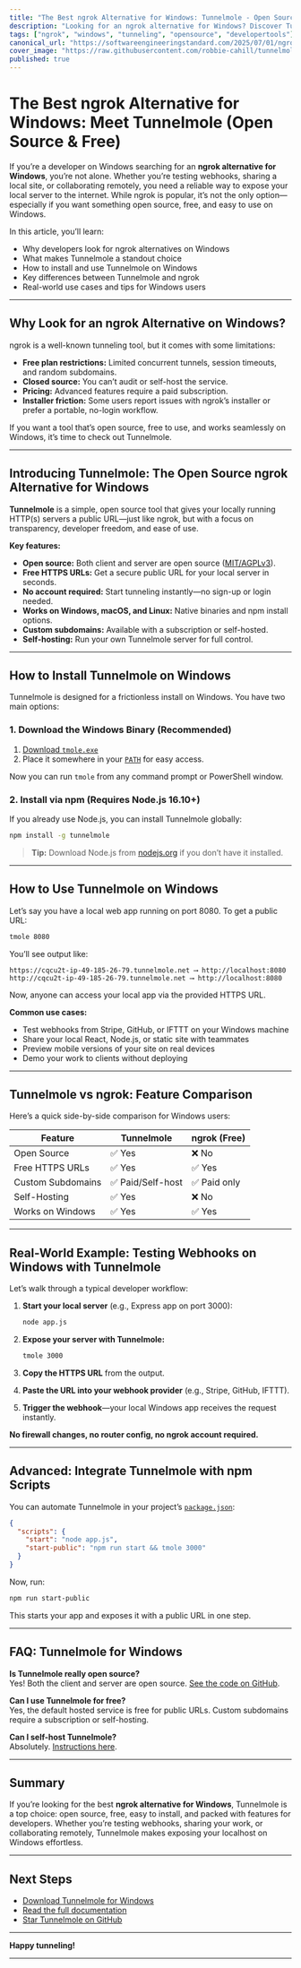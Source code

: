 ```yaml
---
title: "The Best ngrok Alternative for Windows: Tunnelmole - Open Source"
description: "Looking for an ngrok alternative for Windows? Discover Tunnelmole, a free, open source tunneling tool that makes sharing your localhost on Windows fast and easy."
tags: ["ngrok", "windows", "tunneling", "opensource", "developertools"]
canonical_url: "https://softwareengineeringstandard.com/2025/07/01/ngrok-alternative-for-windows/"
cover_image: "https://raw.githubusercontent.com/robbie-cahill/tunnelmole-client/main/docs/img/tunnelmole-demo.gif"
published: true
---
```


# The Best ngrok Alternative for Windows: Meet Tunnelmole (Open Source & Free)

If you’re a developer on Windows searching for an **ngrok alternative for Windows**, you’re not alone. Whether you’re testing webhooks, sharing a local site, or collaborating remotely, you need a reliable way to expose your local server to the internet. While ngrok is popular, it’s not the only option—especially if you want something open source, free, and easy to use on Windows.

In this article, you’ll learn:

- Why developers look for ngrok alternatives on Windows
- What makes Tunnelmole a standout choice
- How to install and use Tunnelmole on Windows
- Key differences between Tunnelmole and ngrok
- Real-world use cases and tips for Windows users

---

## Why Look for an ngrok Alternative on Windows?

ngrok is a well-known tunneling tool, but it comes with some limitations:

- **Free plan restrictions:** Limited concurrent tunnels, session timeouts, and random subdomains.
- **Closed source:** You can’t audit or self-host the service.
- **Pricing:** Advanced features require a paid subscription.
- **Installer friction:** Some users report issues with ngrok’s installer or prefer a portable, no-login workflow.

If you want a tool that’s open source, free to use, and works seamlessly on Windows, it’s time to check out Tunnelmole.

---

## Introducing Tunnelmole: The Open Source ngrok Alternative for Windows

**Tunnelmole** is a simple, open source tool that gives your locally running HTTP(s) servers a public URL—just like ngrok, but with a focus on transparency, developer freedom, and ease of use.

**Key features:**

- **Open source:** Both client and server are open source ([MIT/AGPLv3](https://github.com/robbie-cahill/tunnelmole-client#is-tunnelmole-fully-open-source)).
- **Free HTTPS URLs:** Get a secure public URL for your local server in seconds.
- **No account required:** Start tunneling instantly—no sign-up or login needed.
- **Works on Windows, macOS, and Linux:** Native binaries and npm install options.
- **Custom subdomains:** Available with a subscription or self-hosted.
- **Self-hosting:** Run your own Tunnelmole server for full control.

---

## How to Install Tunnelmole on Windows

Tunnelmole is designed for a frictionless install on Windows. You have two main options:

### 1. Download the Windows Binary (Recommended)

1. [Download `tmole.exe`](https://tunnelmole.com/downloads/tmole.exe)
2. Place it somewhere in your [`PATH`](https://www.wikihow.com/Change-the-PATH-Environment-Variable-on-Windows) for easy access.

Now you can run `tmole` from any command prompt or PowerShell window.

### 2. Install via npm (Requires Node.js 16.10+)

If you already use Node.js, you can install Tunnelmole globally:

```bash
npm install -g tunnelmole
```

> **Tip:** Download Node.js from [nodejs.org](https://nodejs.org/) if you don’t have it installed.

---

## How to Use Tunnelmole on Windows

Let’s say you have a local web app running on port 8080. To get a public URL:

```bash
tmole 8080
```

You’ll see output like:

```
https://cqcu2t-ip-49-185-26-79.tunnelmole.net ⟶ http://localhost:8080
http://cqcu2t-ip-49-185-26-79.tunnelmole.net ⟶ http://localhost:8080
```

Now, anyone can access your local app via the provided HTTPS URL.

**Common use cases:**

- Test webhooks from Stripe, GitHub, or IFTTT on your Windows machine
- Share your local React, Node.js, or static site with teammates
- Preview mobile versions of your site on real devices
- Demo your work to clients without deploying

---

## Tunnelmole vs ngrok: Feature Comparison

Here’s a quick side-by-side comparison for Windows users:

| Feature                | Tunnelmole                | ngrok (Free)           |
|------------------------|---------------------------|------------------------|
| Open Source            | ✅ Yes                    | ❌ No                  |
| Free HTTPS URLs        | ✅ Yes                    | ✅ Yes                 |
| Custom Subdomains      | ✅ Paid/Self-host         | ✅ Paid only           |
| Self-Hosting           | ✅ Yes                    | ❌ No                  |
| Works on Windows       | ✅ Yes                    | ✅ Yes                 |

---

## Real-World Example: Testing Webhooks on Windows with Tunnelmole

Let’s walk through a typical developer workflow:

1. **Start your local server** (e.g., Express app on port 3000):

    ```bash
    node app.js
    ```

2. **Expose your server with Tunnelmole:**

    ```bash
    tmole 3000
    ```

3. **Copy the HTTPS URL** from the output.

4. **Paste the URL into your webhook provider** (e.g., Stripe, GitHub, IFTTT).

5. **Trigger the webhook**—your local Windows app receives the request instantly.

**No firewall changes, no router config, no ngrok account required.**

---

## Advanced: Integrate Tunnelmole with npm Scripts

You can automate Tunnelmole in your project’s [`package.json`](content/example-article.md:line):

```json
{
  "scripts": {
    "start": "node app.js",
    "start-public": "npm run start && tmole 3000"
  }
}
```

Now, run:

```bash
npm run start-public
```

This starts your app and exposes it with a public URL in one step.

---

## FAQ: Tunnelmole for Windows

**Is Tunnelmole really open source?**  
Yes! Both the client and server are open source. [See the code on GitHub](https://github.com/robbie-cahill/tunnelmole-client).

**Can I use Tunnelmole for free?**  
Yes, the default hosted service is free for public URLs. Custom subdomains require a subscription or self-hosting.

**Can I self-host Tunnelmole?**  
Absolutely. [Instructions here](https://github.com/robbie-cahill/tunnelmole-service/).

---

## Summary

If you’re looking for the best **ngrok alternative for Windows**, Tunnelmole is a top choice: open source, free, easy to install, and packed with features for developers. Whether you’re testing webhooks, sharing your work, or collaborating remotely, Tunnelmole makes exposing your localhost on Windows effortless.

---

## Next Steps

- [Download Tunnelmole for Windows](https://tunnelmole.com/?utm_source=ngrok-alternative-windows-article)
- [Read the full documentation](https://github.com/robbie-cahill/tunnelmole-client#readme)
- [Star Tunnelmole on GitHub](https://github.com/robbie-cahill/tunnelmole-client)

---

**Happy tunneling!**

---